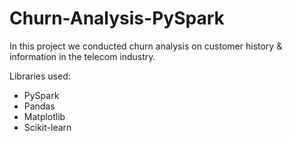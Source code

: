 # Churn-Analysis-PySpark
In this project we conducted churn analysis on customer history & information in the telecom industry.

Libraries used:

* PySpark
* Pandas
* Matplotlib
* Scikit-learn

